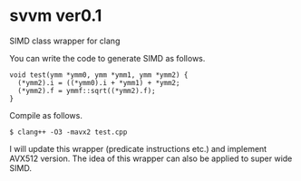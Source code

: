 # svvm ver0.1
SIMD class wrapper for clang

You can write the code to generate SIMD as follows.

```
void test(ymm *ymm0, ymm *ymm1, ymm *ymm2) {
  (*ymm2).i = ((*ymm0).i + *ymm1) + *ymm2;
  (*ymm2).f = ymmf::sqrt((*ymm2).f);
}
```

Compile as follows.

```
$ clang++ -O3 -mavx2 test.cpp
```

I will update this wrapper (predicate instructions etc.) and implement AVX512 version.
The idea of this wrapper can also be applied to super wide SIMD.